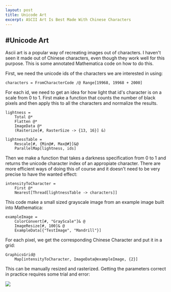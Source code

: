 ```yaml
---
layout: post
title: Unicode Art
excerpt: ASCII Art Is Best Made With Chinese Characters 
---
```


#Unicode Art
-----

Ascii art is a popular way of recreating images out of characters. I haven't seen it made out of Chinese characters, even though they work well for this purpose. This is some annotated Mathematica code on how to do this.

First, we need the unicode ids of the characters we are interested in using:

    characters = FromCharacterCode /@ Range[19968, 19968 + 2000]

For each id, we need to get an idea for how light that id's character is on a scale from 0 to 1. First make a function that counts the number of black pixels and then apply this to all the characters and normalize the results. 

    lightness = 
        Total @*
        Flatten @*
        ImageData @*
        (Rasterize[#, RasterSize -> {13, 16}] &)
 
    lightnessTable = 
        Rescale[#, {Min@#, Max@#}]&@ 
        ParallelMap[lightness, ids]

Then we make a function that takes a darkness specification from 0 to 1 and returns the unicode character index of an appropiate character. There are more efficient ways of doing this of course and it doesn't need to be very precise to have the wanted effect: 

    intensityToCharacter = 
        First @*
        Nearest[Thread[lightnessTable -> characters]]

This code make a small sized grayscale image from an example image built into Mathematica:

    exampleImage = 
        ColorConvert[#, "GrayScale"]& @
        ImageResize[#, 100]& @
        ExampleData[{"TestImage", "Mandrill"}]

For each pixel, we get the corresponding Chinese Character and put it in a grid:

    GraphicsGrid@
        Map[intensityToCharacter, ImageData@exampleImage, {2}]

This can be manually resized and rasterized. Getting the parameters correct in practice requires some trial and error:

<img class="pure-img" src="{{ site.url }}/assets/chineseCharacterTest.png">

